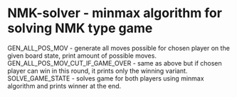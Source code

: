 # NMK-solver - minmax algorithm for solving NMK type game
GEN_ALL_POS_MOV - generate all moves possible for chosen player on the given board state, print amount of possible moves.
GEN_ALL_POS_MOV_CUT_IF_GAME_OVER - same as above but if chosen player can win in this round, it prints only the winning variant.
SOLVE_GAME_STATE - solves game for both players using minmax algorithm and prints winner at the end.
